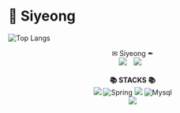 # 👋 Siyeong

  ![Top Langs](https://github-readme-stats.vercel.app/api/top-langs/?username=Syeong0013&theme=graywhite)

<div align=center> 
  <div>
    <div><a> ✉ Siyeong ✒ </a></div>
    <a href="https://velog.io/@siyeong" target="_blank"><img src="https://img.shields.io/badge/velog-6DB33F?style=flat-square&logo=velog&logoColor=white"/></a>  
    <a href="mailto:siyeong.backend@gmail.com">
      <img src="https://img.shields.io/badge/Gmail-d14836?style=flat-square&logo=Gmail&logoColor=white&link=mailto:siyeong.backend@gmail.com"
           style="height : auto; margin-left : 10px; margin-right : 10px;"/>
    </a>
  </div>
  </br>
  <div>
    <div><b> 📚 STACKS 📚  </b></div>
    <div>
    <img src="https://img.shields.io/badge/java-007396?style=for-the-badge&logo=java&logoColor=white"> 
    <img alt="Spring" src ="https://img.shields.io/badge/Spring-6DB33F.svg?&style=for-the-badge&logo=Spring&logoColor=white"/>
    <img src="https://img.shields.io/badge/oracle-F80000?style=for-the-badge&logo=oracle&logoColor=white"> 
    <img alt="Mysql" src ="https://img.shields.io/badge/Mysql-4479A1.svg?&style=for-the-badge&logo=Mysql&logoColor=white"/>
    </div>
    <div>
    <img src="https://img.shields.io/badge/flutter-02569B?style=for-the-badge&logo=flutter&logoColor=white">
    </div>
  </div>
</div>
